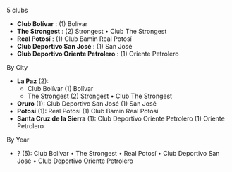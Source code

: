 5 clubs

- **Club Bolívar** : (1) Bolívar
- **The Strongest** : (2) Strongest • Club The Strongest
- **Real Potosí** : (1) Club Bamin Real Potosí
- **Club Deportivo San José** : (1) San José
- **Club Deportivo Oriente Petrolero** : (1) Oriente Petrolero




By City

- **La Paz** (2): 
  - Club Bolívar  (1) Bolívar
  - The Strongest  (2) Strongest • Club The Strongest
- **Oruro** (1): Club Deportivo San José  (1) San José
- **Potosí** (1): Real Potosí  (1) Club Bamin Real Potosí
- **Santa Cruz de la Sierra** (1): Club Deportivo Oriente Petrolero  (1) Oriente Petrolero




By Year

- ? (5):   Club Bolívar • The Strongest • Real Potosí • Club Deportivo San José • Club Deportivo Oriente Petrolero




